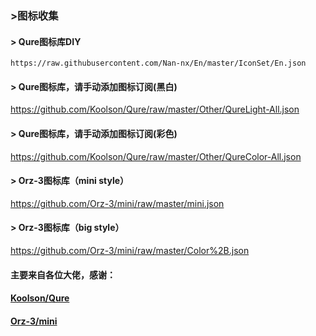 ### >图标收集
#### > Qure图标库DIY
```properties
https://raw.githubusercontent.com/Nan-nx/En/master/IconSet/En.json
```
#### > Qure图标库，请手动添加图标订阅(黑白)
https://github.com/Koolson/Qure/raw/master/Other/QureLight-All.json
#### > Qure图标库，请手动添加图标订阅(彩色)
https://github.com/Koolson/Qure/raw/master/Other/QureColor-All.json
#### > Orz-3图标库（mini style）
https://github.com/Orz-3/mini/raw/master/mini.json
#### > Orz-3图标库（big style）
https://github.com/Orz-3/mini/raw/master/Color%2B.json



#### 主要来自各位大佬，感谢：

####  [Koolson/Qure](https://github.com/Koolson/Qure) 
####  [Orz-3/mini](https://github.com/Orz-3/mini) 


